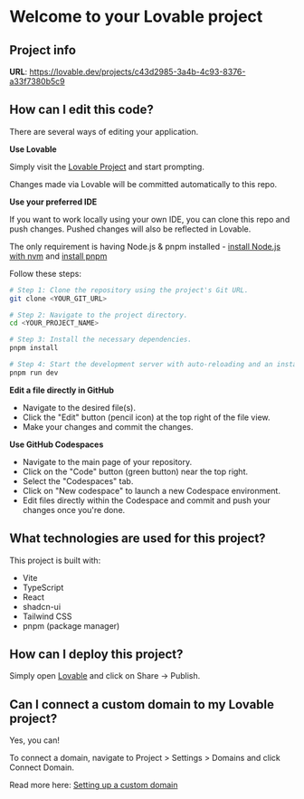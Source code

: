 # Welcome to your Lovable project

## Project info

**URL**: https://lovable.dev/projects/c43d2985-3a4b-4c93-8376-a33f7380b5c9

## How can I edit this code?

There are several ways of editing your application.

**Use Lovable**

Simply visit the [Lovable Project](https://lovable.dev/projects/c43d2985-3a4b-4c93-8376-a33f7380b5c9) and start prompting.

Changes made via Lovable will be committed automatically to this repo.

**Use your preferred IDE**

If you want to work locally using your own IDE, you can clone this repo and push changes. Pushed changes will also be reflected in Lovable.

The only requirement is having Node.js & pnpm installed - [install Node.js with nvm](https://github.com/nvm-sh/nvm#installing-and-updating) and [install pnpm](https://pnpm.io/installation)

Follow these steps:

```sh
# Step 1: Clone the repository using the project's Git URL.
git clone <YOUR_GIT_URL>

# Step 2: Navigate to the project directory.
cd <YOUR_PROJECT_NAME>

# Step 3: Install the necessary dependencies.
pnpm install

# Step 4: Start the development server with auto-reloading and an instant preview.
pnpm run dev
```

**Edit a file directly in GitHub**

- Navigate to the desired file(s).
- Click the "Edit" button (pencil icon) at the top right of the file view.
- Make your changes and commit the changes.

**Use GitHub Codespaces**

- Navigate to the main page of your repository.
- Click on the "Code" button (green button) near the top right.
- Select the "Codespaces" tab.
- Click on "New codespace" to launch a new Codespace environment.
- Edit files directly within the Codespace and commit and push your changes once you're done.

## What technologies are used for this project?

This project is built with:

- Vite
- TypeScript
- React
- shadcn-ui
- Tailwind CSS
- pnpm (package manager)

## How can I deploy this project?

Simply open [Lovable](https://lovable.dev/projects/c43d2985-3a4b-4c93-8376-a33f7380b5c9) and click on Share -> Publish.

## Can I connect a custom domain to my Lovable project?

Yes, you can!

To connect a domain, navigate to Project > Settings > Domains and click Connect Domain.

Read more here: [Setting up a custom domain](https://docs.lovable.dev/tips-tricks/custom-domain#step-by-step-guide)
